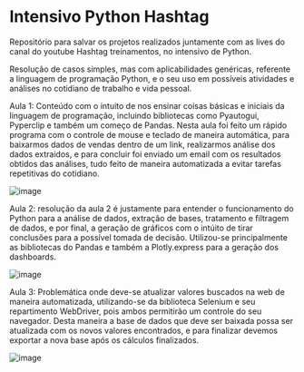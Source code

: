 # Intensivo Python Hashtag
Repositório para salvar os projetos realizados juntamente com as lives do canal do youtube Hashtag treinamentos, no intensivo de Python.

Resolução de casos simples, mas com aplicabilidades genéricas, referente a linguagem de programação Python, e o seu uso em possíveis atividades e análises no cotidiano de trabalho e vida pessoal.


Aula 1: Conteúdo com o intuito de nos ensinar coisas básicas e iniciais da linguagem de programação, incluindo bibliotecas como Pyautogui, Pyperclip e também um começo de Pandas.
Nesta aula foi feito um rápido programa com o controle de mouse e teclado de maneira automática, para baixarmos dados de vendas dentro de um link, realizarmos análise dos dados extraidos, e para concluir foi enviado um email com os resultados obtidos das análises, tudo feito de maneira automatizada a evitar tarefas repetitivas do cotidiano.

![image](https://user-images.githubusercontent.com/93691852/158657935-fab1ce4a-d253-4e47-9630-ccf87be4acf1.png)

Aula 2: resolução da aula 2 é justamente para entender o funcionamento do Python para a análise de dados, extração de bases, tratamento e filtragem de dados, e por final, a geração de gráficos com o intúito de tirar conclusões para a possível tomada de decisão. Utilizou-se principalmente as bibliotecas do Pandas e também a Plotly.express para a geração dos dashboards.

![image](https://user-images.githubusercontent.com/93691852/157358553-1478b914-f461-4db6-b598-feff262e54f6.png)

Aula 3: Problemática onde deve-se atualizar valores buscados na web de maneira automatizada, utilizando-se da biblioteca Selenium e seu repartimento WebDriver, pois ambos permitirão um controle do seu navegador. Desta maneira a base de dados que deve ser baixada possa ser atualizada com os novos valores encontrados, e para finalizar devemos exportar a nova base após os cálculos finalizados.

![image](https://user-images.githubusercontent.com/93691852/161082532-34282bfe-d2e7-4245-98a7-ac8b25b5ee3d.png)
